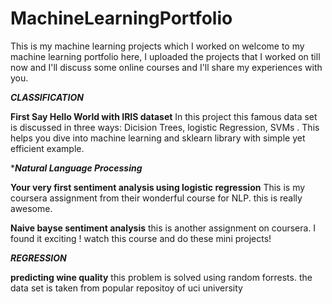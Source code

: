 # MachineLearningPortfolio
This is my machine learning projects which I worked on
welcome to my machine learning portfolio
here, I uploaded the  projects that I worked on till now and I'll discuss some online courses and I'll share my experiences with you.


***CLASSIFICATION***


**First Say Hello World with IRIS dataset**
In this project this famous data set is discussed in three ways: Dicision Trees, logistic Regression, SVMs . This helps you dive into machine learning and sklearn library with simple yet efficient example.



****Natural Language Processing*** 



**Your very first sentiment analysis using logistic regression**
This is my coursera assignment from their wonderful course for NLP. this is really awesome. 



**Naive bayse sentiment analysis**
this is another assignment on coursera. I found it exciting ! watch this course and do these mini projects!



***REGRESSION***



**predicting wine quality**
this problem is solved using random forrests. the data set is taken from popular repositoy of uci university

